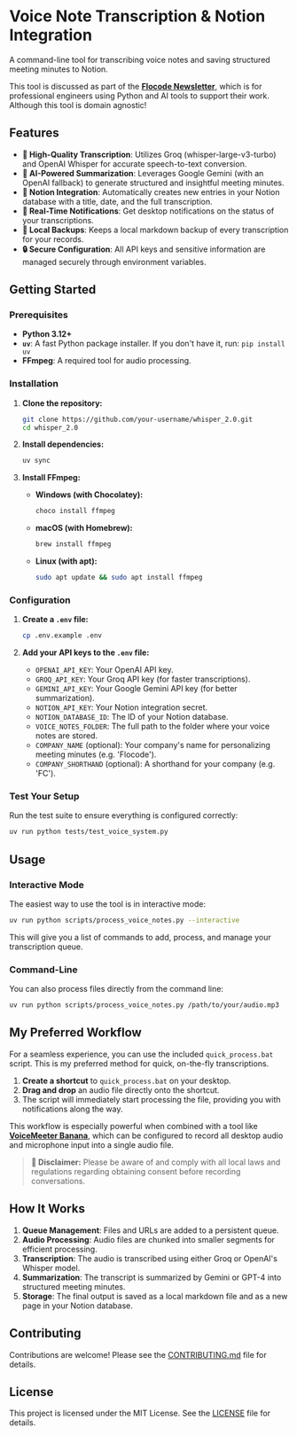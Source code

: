 # Voice Note Transcription & Notion Integration

A command-line tool for transcribing voice notes and saving structured meeting minutes to Notion.

This tool is discussed as part of the [**Flocode Newsletter**](https://flocode.substack.com/), which is for professional engineers using Python and AI tools to support their work. Although this tool is domain agnostic!

## Features

- **🎤 High-Quality Transcription**: Utilizes Groq (whisper-large-v3-turbo) and OpenAI Whisper for accurate speech-to-text conversion.
- **🤖 AI-Powered Summarization**: Leverages Google Gemini (with an OpenAI fallback) to generate structured and insightful meeting minutes.
- **📝 Notion Integration**: Automatically creates new entries in your Notion database with a title, date, and the full transcription.
- **🔔 Real-Time Notifications**: Get desktop notifications on the status of your transcriptions.
- **💾 Local Backups**: Keeps a local markdown backup of every transcription for your records.
- **🔒 Secure Configuration**: All API keys and sensitive information are managed securely through environment variables.

## Getting Started

### Prerequisites

- **Python 3.12+**
- **`uv`**: A fast Python package installer. If you don't have it, run: `pip install uv`
- **FFmpeg**: A required tool for audio processing.

### Installation

1.  **Clone the repository:**
    ```bash
    git clone https://github.com/your-username/whisper_2.0.git
    cd whisper_2.0
    ```

2.  **Install dependencies:**
    ```bash
    uv sync
    ```

3.  **Install FFmpeg:**
    - **Windows (with Chocolatey):**
      ```powershell
      choco install ffmpeg
      ```
    - **macOS (with Homebrew):**
      ```bash
      brew install ffmpeg
      ```
    - **Linux (with apt):**
      ```bash
      sudo apt update && sudo apt install ffmpeg
      ```

### Configuration

1.  **Create a `.env` file:**
    ```bash
    cp .env.example .env
    ```

2.  **Add your API keys to the `.env` file:**
    - `OPENAI_API_KEY`: Your OpenAI API key.
    - `GROQ_API_KEY`: Your Groq API key (for faster transcriptions).
    - `GEMINI_API_KEY`: Your Google Gemini API key (for better summarization).
    - `NOTION_API_KEY`: Your Notion integration secret.
    - `NOTION_DATABASE_ID`: The ID of your Notion database.
    - `VOICE_NOTES_FOLDER`: The full path to the folder where your voice notes are stored.
    - `COMPANY_NAME` (optional): Your company's name for personalizing meeting minutes (e.g. 'Flocode').
    - `COMPANY_SHORTHAND` (optional): A shorthand for your company (e.g. 'FC').

### Test Your Setup

Run the test suite to ensure everything is configured correctly:
```bash
uv run python tests/test_voice_system.py
```

## Usage

### Interactive Mode

The easiest way to use the tool is in interactive mode:
```bash
uv run python scripts/process_voice_notes.py --interactive
```
This will give you a list of commands to add, process, and manage your transcription queue.

### Command-Line

You can also process files directly from the command line:
```bash
uv run python scripts/process_voice_notes.py /path/to/your/audio.mp3
```

## My Preferred Workflow

For a seamless experience, you can use the included `quick_process.bat` script. This is my preferred method for quick, on-the-fly transcriptions.

1.  **Create a shortcut** to `quick_process.bat` on your desktop.
2.  **Drag and drop** an audio file directly onto the shortcut.
3.  The script will immediately start processing the file, providing you with notifications along the way.

This workflow is especially powerful when combined with a tool like [**VoiceMeeter Banana**](https://vb-audio.com/Voicemeeter/banana.htm), which can be configured to record all desktop audio and microphone input into a single audio file.

> **📢 Disclaimer:** Please be aware of and comply with all local laws and regulations regarding obtaining consent before recording conversations.

## How It Works

1.  **Queue Management**: Files and URLs are added to a persistent queue.
2.  **Audio Processing**: Audio files are chunked into smaller segments for efficient processing.
3.  **Transcription**: The audio is transcribed using either Groq or OpenAI's Whisper model.
4.  **Summarization**: The transcript is summarized by Gemini or GPT-4 into structured meeting minutes.
5.  **Storage**: The final output is saved as a local markdown file and as a new page in your Notion database.

## Contributing

Contributions are welcome! Please see the [CONTRIBUTING.md](CONTRIBUTING.md) file for details.

## License

This project is licensed under the MIT License. See the [LICENSE](LICENSE) file for details.
